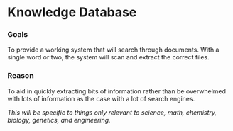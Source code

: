 <!DOCTYPE html>

<html>

<meta name="viewport" content="width=device-width, initial-scale=1.0"> 
<!--This will set the viewport of your page, which will give the browser instructions on how to control the page's dimensions and scaling.-->

<!-- <img src="img_girl.jpg" style="max-width:100%;height:auto;"> 
If the max-width property is set to 100%, the image will scale down if it has to, but never scale up to be larger than its original size -->

<head>
<h1>Knowledge Database</h1>
</head>

<body>

<h3>Goals</h3>
<p>To provide a working system that will search through documents. With a single word or two, the system will scan and extract the correct files.</p>

<h3>Reason</h3>
<p>To aid in quickly extracting bits of information rather than be overwhelmed with lots of information as the case with a lot of search engines.</p>

<p><i>This will be specific to things only relevant to science, math, chemistry, biology, genetics, and engineering. </i></p>


</html>



